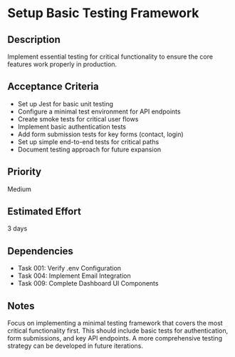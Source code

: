 # Setup Basic Testing Framework

## Description
Implement essential testing for critical functionality to ensure the core features work properly in production.

## Acceptance Criteria
- Set up Jest for basic unit testing
- Configure a minimal test environment for API endpoints
- Create smoke tests for critical user flows
- Implement basic authentication tests
- Add form submission tests for key forms (contact, login)
- Set up simple end-to-end tests for critical paths
- Document testing approach for future expansion

## Priority
Medium

## Estimated Effort
3 days

## Dependencies
- Task 001: Verify .env Configuration
- Task 004: Implement Email Integration
- Task 009: Complete Dashboard UI Components

## Notes
Focus on implementing a minimal testing framework that covers the most critical functionality first. This should include basic tests for authentication, form submissions, and key API endpoints. A more comprehensive testing strategy can be developed in future iterations. 